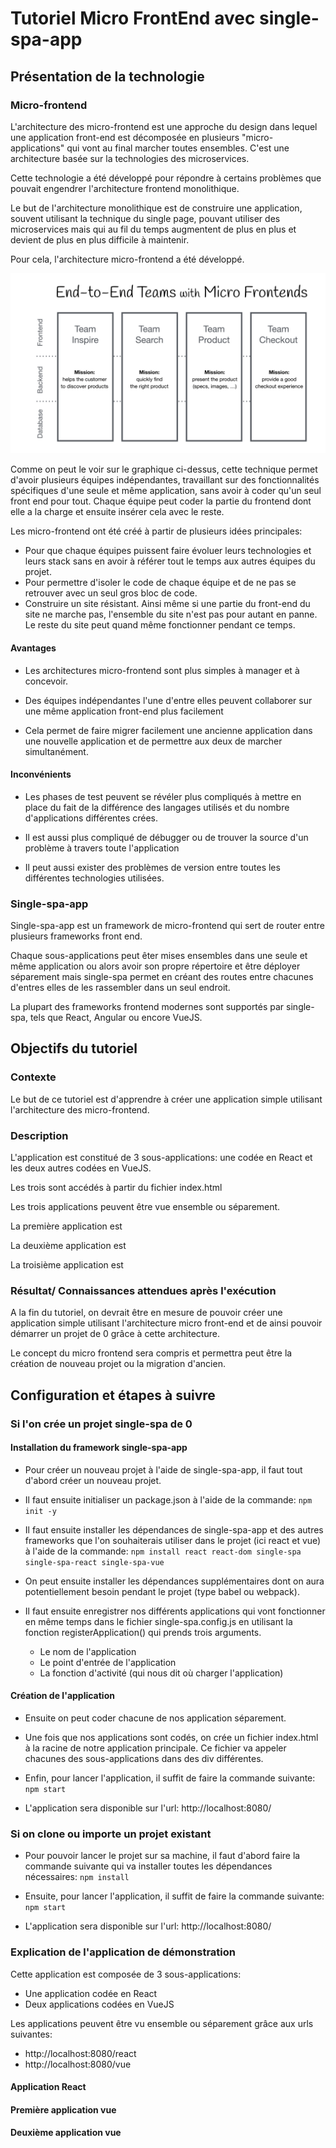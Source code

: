 # Tutoriel Micro FrontEnd avec single-spa-app

## Présentation de la technologie

### Micro-frontend
L'architecture des micro-frontend est une approche du design dans lequel une application front-end est décomposée en plusieurs "micro-applications" qui vont au final marcher toutes ensembles. C'est une architecture basée sur la technologies des microservices.

Cette technologie a été développé pour répondre à certains problèmes que pouvait engendrer l'architecture frontend monolithique.

Le but de l'architecture monolithique est de construire une application, souvent utilisant la technique du single page, pouvant utiliser des microservices mais qui au fil du temps augmentent de plus en plus et devient de plus en plus difficile à maintenir.

Pour cela, l'architecture micro-frontend a été développé.

![Example architecture microfrontend](/images/verticals_headline.png)

Comme on peut le voir sur le graphique ci-dessus, cette technique permet d'avoir plusieurs équipes indépendantes, travaillant sur des fonctionnalités spécifiques d'une seule et même application, sans avoir à coder qu'un seul front end pour tout. Chaque équipe peut coder la partie du frontend dont elle a la charge et ensuite insérer cela avec le reste.

Les micro-frontend ont été créé à partir de plusieurs idées principales:
* Pour que chaque équipes puissent faire évoluer leurs technologies et leurs stack sans en avoir à référer tout le temps aux autres équipes du projet.
* Pour permettre d'isoler le code de chaque équipe et de ne pas se retrouver avec un seul gros bloc de code.
* Construire un site résistant. Ainsi même si une partie du front-end du site ne marche pas, l'ensemble du site n'est pas pour autant en panne. Le reste du site peut quand même fonctionner pendant ce temps.

#### Avantages
* Les architectures micro-frontend sont plus simples à manager et à concevoir.

* Des équipes indépendantes l'une d'entre elles peuvent collaborer sur une même application front-end plus facilement

* Cela permet de faire migrer facilement une ancienne application dans une nouvelle application et de permettre aux deux de marcher simultanément. 

#### Inconvénients
* Les phases de test peuvent se révéler plus compliqués à mettre en place du fait de la différence des langages utilisés et du nombre d'applications différentes crées.

* Il est aussi plus compliqué de débugger ou de trouver la source d'un problème à travers toute l'application

* Il peut aussi exister des problèmes de version entre toutes les différentes technologies utilisées.

### Single-spa-app
Single-spa-app est un framework de micro-frontend qui sert de router entre plusieurs frameworks front end.

Chaque sous-applications peut êter mises ensembles dans une seule et même application ou alors avoir son propre répertoire et être déployer séparement mais single-spa permet en créant des routes entre chacunes d'entres elles de les rassembler dans un seul endroit.

La plupart des frameworks frontend modernes sont supportés par single-spa, tels que React, Angular ou encore VueJS.

## Objectifs du tutoriel

### Contexte
Le but de ce tutoriel est d'apprendre à créer une application simple utilisant l'architecture des micro-frontend.

### Description
L'application est constitué de 3 sous-applications: une codée en React et les deux autres codées en VueJS.

Les trois sont accédés à partir du fichier index.html

Les trois applications peuvent être vue ensemble ou séparement.

La première application est

La deuxième application est 

La troisième application est

### Résultat/ Connaissances attendues après l'exécution
A la fin du tutoriel, on devrait être en mesure de pouvoir créer une application simple utilisant l'architecture micro front-end et de ainsi pouvoir démarrer un projet de 0 grâce à cette architecture.

Le concept du micro frontend sera compris et permettra peut être la création de nouveau projet ou la migration d'ancien.

## Configuration et étapes à suivre

### Si l'on crée un projet single-spa de 0

#### Installation du framework single-spa-app

* Pour créer un nouveau projet à l'aide de single-spa-app, il faut tout d'abord créer un nouveau projet.

* Il faut ensuite initialiser un package.json à l'aide de la commande:
`npm init -y`

* Il faut ensuite installer les dépendances de single-spa-app et des autres frameworks que l'on souhaiterais utiliser dans le projet (ici react et vue) à l'aide de la commande:
`npm install react react-dom single-spa single-spa-react single-spa-vue`

* On peut ensuite installer les dépendances supplémentaires dont on aura potentiellement besoin pendant le projet (type babel ou webpack).

* Il faut ensuite enregistrer nos différents applications qui vont fonctionner en même temps dans le fichier single-spa.config.js en utilisant la fonction registerApplication() qui prends trois arguments.
  * Le nom de l'application
  * Le point d'entrée de l'application
  * La fonction d'activité (qui nous dit où charger l'application)

#### Création de l'application

* Ensuite on peut coder chacune de nos application séparement.

* Une fois que nos applications sont codés, on crée un fichier index.html à la racine de notre application principale. Ce fichier va appeler chacunes des sous-applications dans des div différentes.

* Enfin, pour lancer l'application, il suffit de faire la commande suivante: 
`npm start`

* L'application sera disponible sur l'url:
http://localhost:8080/

### Si on clone ou importe un projet existant

* Pour pouvoir lancer le projet sur sa machine, il faut d'abord faire la commande suivante qui va installer toutes les dépendances nécessaires:
`npm install`

* Ensuite, pour lancer l'application, il suffit de faire la commande suivante: 
`npm start`

* L'application sera disponible sur l'url:
http://localhost:8080/

### Explication de l'application de démonstration

Cette application est composée de 3 sous-applications:
* Une application codée en React
* Deux applications codées en VueJS

Les applications peuvent être vu ensemble ou séparement grâce aux urls suivantes:
* http://localhost:8080/react
* http://localhost:8080/vue

#### Application React

#### Première application vue

#### Deuxième application vue

